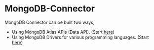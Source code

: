 # MongoDB-Connector

MongoDB Connector can be built two ways, 
 -  Using MongoDB Atlas APIs (Data API). (Start [here](https://github.com/mongodb-partners/MongoDB-Connector/tree/main/Atlas-APIs-Connector))
 -  Using MongoDB Drivers for various programming languages. (Start [here](https://github.com/mongodb-partners/MongoDB-Connector/tree/main/Driver-Connector))
 
